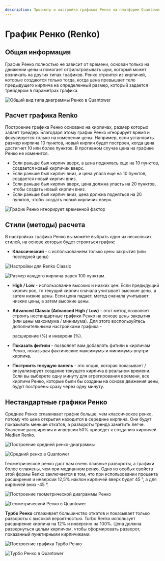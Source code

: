 ```yaml
---
description: Просмотр и настройка графиков Ренко на платформе Quantower
---
```


# График Ренко \(Renko\)

## Общая информация

График Ренко полностью не зависит от времени, основан только на движении цены и помогает отфильтровывать шум, который может возникать на других типах графиков. Ренко строится из кирпичей, которые создаются только тогда, когда цена превышает тело предыдущего кирпича на определенный размер, который задается трейдером в параметрах графика.

![&#x41E;&#x431;&#x449;&#x438;&#x439; &#x432;&#x438;&#x434; &#x442;&#x438;&#x43F;&#x430; &#x434;&#x438;&#x430;&#x433;&#x440;&#x430;&#x43C;&#x43C;&#x44B; &#x420;&#x435;&#x43D;&#x43A;&#x43E; &#x432; Quantower](../../../.gitbook/assets/renko-chart-general-view.png)

## Расчет графика Renko

Построение графика Ренко основано на кирпичах, размер которых задает трейдер. Благодаря этому график Ренко игнорирует время и фокусируется только на изменении цены. Например, если установить размер кирпича 10 пунктов, новый кирпич будет построен, когда цена достигнет 10 или более пунктов. В противном случае цена на графике Ренко не изменится.

* Если раньше был кирпич вверх, а цена поднялась еще на 10 пунктов, создается новый кирпичик вверх.
* Если раньше был кирпич вниз, и цена упала еще на 10 пунктов, создается новый кирпич вниз.
* Если раньше был кирпич вверх, цена должна упасть на 20 пунктов, чтобы создать новый кирпич вниз.
* Если раньше был кирпич вниз, цена должна подняться на 20 пунктов, чтобы создать новый кирпичик вверх.

![&#x413;&#x440;&#x430;&#x444;&#x438;&#x43A; &#x420;&#x435;&#x43D;&#x43A;&#x43E; &#x438;&#x433;&#x43D;&#x43E;&#x440;&#x438;&#x440;&#x443;&#x435;&#x442; &#x432;&#x440;&#x435;&#x43C;&#x435;&#x43D;&#x43D;&#x43E;&#x439; &#x444;&#x430;&#x43A;&#x442;&#x43E;&#x440;](../../../.gitbook/assets/renko-chart-vs-regular-chart.png)

## Стили \(методы\) расчета

В настройках графика Ренко вы можете выбрать один из нескольких стилей, на основе которых будет строиться график:

* **Классический** - с использованием только цены закрытия \(или последней цены\)

![&#x41D;&#x430;&#x441;&#x442;&#x440;&#x43E;&#x439;&#x43A;&#x438; &#x434;&#x43B;&#x44F; Renko Classic](../../../.gitbook/assets/renko-classic-settings.png)

![ &#x420;&#x430;&#x437;&#x43C;&#x435;&#x440; &#x43A;&#x430;&#x436;&#x434;&#x43E;&#x433;&#x43E; &#x43A;&#x438;&#x440;&#x43F;&#x438;&#x447;&#x430; &#x440;&#x430;&#x432;&#x435;&#x43D; 100 &#x43F;&#x443;&#x43D;&#x43A;&#x442;&#x430;&#x43C;.](../../../.gitbook/assets/renko-classic-view.png)

* **High / Low** - использование высоких и низких цен. Если предыдущий кирпич рос, то текущий кирпич сначала учитывает высокие цены, а затем низкие цены. Если цена падает, метод сначала учитывает низкие цены, а затем высокие цены.
* **Advanced Classic \(Advanced High / Low\)** - этот метод позволяет строить нестандартные графики Ренко на основе цены закрытия \(или цены максимума / минимума\). Для этого воспользуйтесь дополнительными настройками графика -

  расширение \(%\) и инверсия \(%\).

* **Показать фитили** - позволяет вам добавлять фитили к кирпичам Ренко, показывая фактические максимумы и минимумы внутри кирпича.
* **Построить текущую панель** - это опция, которая показывает / визуализирует создание текущего кирпича в реальном времени. Если вы выберете одну минуту для агрегирования времени, все кирпичи Ренко, которые были бы созданы на основе движения цены, будут построены сразу через одну минуту.

## Нестандартные графики Ренко

Среднее Ренко сглаживает график больше, чем классическое ренко, потому что цена открытия находится в середине кирпича. Они будут показывать меньше откатов, а развороты тренда заметить легче. Значение расширения и инверсии 50% приведет к созданию кирпичей Median Renko.

![&#x41F;&#x43E;&#x441;&#x442;&#x440;&#x43E;&#x435;&#x43D;&#x438;&#x435; &#x441;&#x440;&#x435;&#x434;&#x43D;&#x435;&#x439; &#x440;&#x435;&#x43D;&#x43A;&#x43E;-&#x434;&#x438;&#x430;&#x433;&#x440;&#x430;&#x43C;&#x43C;&#x44B;](../../../.gitbook/assets/median-renko_construction.png)

![&#x421;&#x440;&#x435;&#x434;&#x43D;&#x438;&#x439; &#x440;&#x435;&#x43D;&#x43A;&#x43E; &#x432; Quantower](../../../.gitbook/assets/median-renko_quantower.png)

Геометрическое ренко даст вам очень плавные развороты, а графики более сглажены, чем при медианном ренко. Одно из особых свойств этой формы Renko заключается в том, что при использовании процента расширения и инверсии 12,5% наклон кирпичей вверх будет 45 °, а для кирпичей вниз -45 °.

![&#x41F;&#x43E;&#x441;&#x442;&#x440;&#x43E;&#x435;&#x43D;&#x438;&#x435; &#x433;&#x435;&#x43E;&#x43C;&#x435;&#x442;&#x440;&#x438;&#x447;&#x435;&#x441;&#x43A;&#x43E;&#x439; &#x434;&#x438;&#x430;&#x433;&#x440;&#x430;&#x43C;&#x43C;&#x44B; &#x420;&#x435;&#x43D;&#x43A;&#x43E;](../../../.gitbook/assets/geometric-renko_construction.png)

![&#x413;&#x435;&#x43E;&#x43C;&#x435;&#x442;&#x440;&#x438;&#x447;&#x435;&#x441;&#x43A;&#x438;&#x439; &#x420;&#x435;&#x43D;&#x43A;&#x43E; &#x432; Quantower](../../../.gitbook/assets/geometric-renko-quantower.png)

**Турбо Ренко** сглаживает большинство откатов и показывает только развороты с высокой вероятностью. Turbo Renko использует расширение кирпича на 12% и инверсию на 100%. Цена должна развернуться целым кирпичом, чтобы сформировать разворот, показанный пунктирными кирпичиками.

![&#x41F;&#x43E;&#x441;&#x442;&#x440;&#x43E;&#x435;&#x43D;&#x438;&#x435; &#x433;&#x440;&#x430;&#x444;&#x438;&#x43A;&#x430; &#x422;&#x443;&#x440;&#x431;&#x43E; &#x420;&#x435;&#x43D;&#x43A;&#x43E;](../../../.gitbook/assets/turbo-renko_construction.png)

![&#x422;&#x443;&#x440;&#x431;&#x43E; &#x420;&#x435;&#x43D;&#x43A;&#x43E; &#x432; Quantower](../../../.gitbook/assets/turbo-renko_quantower.png)

